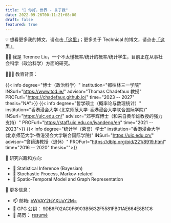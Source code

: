 ```yaml
---
title: "👋 你好，世界 - 关于我"
date: 2022-09-26T00:11:21+08:00
draft: false
featured: true
---
```


💡  想看更多我的博文，请点击[「这里」](/zh/post/)；更多关于 Technical 的博文，请点击[「这里」](/projects)

<!--more-->


👨‍💻  我是 Terence Liu，一个不太懂概率/统计的概率/统计学生，目前正在从事社会科学（政治科学）方面的研究。

👨🏿‍🏫 教育背景：

<div class="flink" id="article-container">
<div class="info-list-div" >

{{< info degree="博士（政治科学）" institution="都柏林三一学院" INSurl="https://www.tcd.ie/" advisor="Thomas Chadefaux 教授" PROFurl="https://chadefaux.github.io/" time="2023 -- 2027" thesis="NA">}}
{{< info degree="哲学硕士（概率论与数理统计）" institution="香港浸会大学 (北京师范大学-香港浸会大学联合国际学院)" INSurl="https://uic.edu.cn/" advisor="邓宇辉博士（和来自黄华雄教授的强力支持）" PROFurl="https://staff.uic.edu.cn/ivandeng/en" time="2021 -- 2023">}}
{{< info degree="统计学（荣誉）学士" institution="香港浸会大学 (北京师范大学-香港浸会大学联合国际学院)" INSurl="https://uic.edu.cn/" advisor="曾镜涛教授（退休）" PROFurl="https://dblp.org/pid/221/8919.html" time="2016 -- 2020" thesis="">}}

🔭 研究兴趣和方向:
* 🚩 Statistical Inference (Bayesian)
* 🚩 Stochastic Process, Markov-related
* 🚩 Spatio-Temporal Model and Graph Representation

🫡 更多信息：
- 📫 邮箱: [bWVAY2tsYXUuY2M=](mailto:bWVAY2tsYXUuY2M=)
- 🔑 GPG 公钥： 9DB6F02AC0F6903B5632F5581FB01AE664E8B1C6
- 📃 简历： [resumé](https://terencelau-my.sharepoint.com/:b:/g/personal/terencelau_terencelau_onmicrosoft_com/ESH1R1joUSxOghfIGc1r9-UBL36zElJeNgYwazTSi7LNog?e=Ecmvdy)